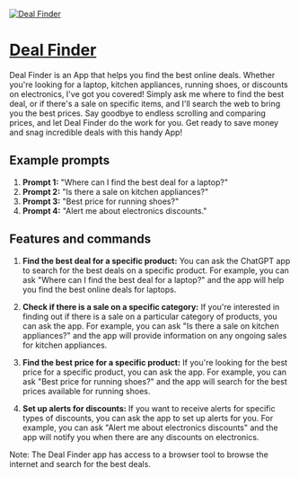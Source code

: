 [![Deal Finder](https://files.oaiusercontent.com/file-faizu8z1qJkRDPNBa8QBPWX4?se=2123-10-16T12%3A58%3A52Z&sp=r&sv=2021-08-06&sr=b&rscc=max-age%3D31536000%2C%20immutable&rscd=attachment%3B%20filename%3D88bf0b83-2fa0-4fb2-bd2a-a5587c6c1a15.png&sig=wThlU6n1MGW8Hzc14UdF2YGygyHWzhyJuEmRenjFiRk%3D)](https://chat.openai.com/g/g-njsYUllyR-deal-finder)

# [Deal Finder](https://chat.openai.com/g/g-njsYUllyR-deal-finder)

Deal Finder is an App that helps you find the best online deals. Whether you're looking for a laptop, kitchen appliances, running shoes, or discounts on electronics, I've got you covered! Simply ask me where to find the best deal, or if there's a sale on specific items, and I'll search the web to bring you the best prices. Say goodbye to endless scrolling and comparing prices, and let Deal Finder do the work for you. Get ready to save money and snag incredible deals with this handy App!

## Example prompts

1. **Prompt 1:** "Where can I find the best deal for a laptop?"
2. **Prompt 2:** "Is there a sale on kitchen appliances?"
3. **Prompt 3:** "Best price for running shoes?"
4. **Prompt 4:** "Alert me about electronics discounts."

## Features and commands

1. **Find the best deal for a specific product:** You can ask the ChatGPT app to search for the best deals on a specific product. For example, you can ask "Where can I find the best deal for a laptop?" and the app will help you find the best online deals for laptops.

2. **Check if there is a sale on a specific category:** If you're interested in finding out if there is a sale on a particular category of products, you can ask the app. For example, you can ask "Is there a sale on kitchen appliances?" and the app will provide information on any ongoing sales for kitchen appliances.

3. **Find the best price for a specific product:** If you're looking for the best price for a specific product, you can ask the app. For example, you can ask "Best price for running shoes?" and the app will search for the best prices available for running shoes.

4. **Set up alerts for discounts:** If you want to receive alerts for specific types of discounts, you can ask the app to set up alerts for you. For example, you can ask "Alert me about electronics discounts" and the app will notify you when there are any discounts on electronics.

Note: The Deal Finder app has access to a browser tool to browse the internet and search for the best deals.